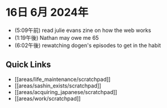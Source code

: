 # 16日 6月 2024年
- (5:09午前) read julie evans zine on how the web works
- (1:19午後) Nathan may owe me 65 
- (6:02午後) rewatching dogen's episodes to get in the habit

 



## Quick Links
- [[areas/life_maintenance/scratchpad]]
- [[areas/sashin_exists/scratchpad]]
- [[areas/acquiring_japanese/scratchpad]]
- [[areas/work/scratchpad]]
